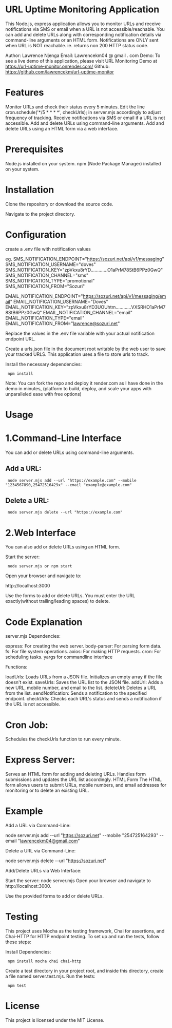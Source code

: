 
URL Uptime Monitoring Application
=================================
This Node.js, express application allows you to monitor URLs and receive notifications via SMS or email when a URL is not accessible/reachable. You can add and delete URLs along with corresponding notification details via command-line arguments or an HTML form. Notifications are ONLY sent when URL is NOT reachable. ie. returns non 200 HTTP status code.

Author: Lawrence Njenga
Email: Lawrencekm04 @ gmail . com
Demo: To see a live demo of this application, please visit URL Monitoring Demo at https://url-uptime-monitor.onrender.com/
Github: https://github.com/lawrencekm/url-uptime-monitor


Features
========
Monitor URLs and check their status every 5 minutes. Edit the line cron.schedule('*/5 * * * *', checkUrls); in server.mjs accordingly to adjust frequency of tracking.
Receive notifications via SMS or email if a URL is not accessible.
Add and delete URLs using command-line arguments.
Add and delete URLs using an HTML form via a web interface.

Prerequisites
=============
Node.js installed on your system.
npm (Node Package Manager) installed on your system.

Installation
============
Clone the repository or download the source code.

Navigate to the project directory.


Configuration
=============
create a .env file with notification values

eg.
SMS_NOTIFICATION_ENDPOINT="https://sozuri.net/api/v1/messaging"
SMS_NOTIFICATION_USERNAME="doves"
SMS_NOTIFICATION_KEY="zpVkxu8rYD.............O1aPrM78StB6PPz0GwQ"
SMS_NOTIFICATION_CHANNEL="sms"
SMS_NOTIFICATION_TYPE="promotional"
SMS_NOTIFICATION_FROM="Sozuri"

EMAIL_NOTIFICATION_ENDPOINT="https://sozuri.net/api/v1/messaging/email"
EMAIL_NOTIFICATION_USERNAME="Doves"
EMAIL_NOTIFICATION_KEY="zpVkxu8rYD3UOUhtm............VXSRHO1aPrM78StB6PPz0GwQ"
EMAIL_NOTIFICATION_CHANNEL="email"
EMAIL_NOTIFICATION_TYPE="email"
EMAIL_NOTIFICATION_FROM="lawrence@sozuri.net"

Replace the values in the .env file variable with your actual notification endpoint URL.

Create a urls.json file in the document root writable by the web user to save your tracked URLS. This application uses a file to store urls to track. 

Install the necessary dependencies:

     npm install

Note: You can fork the repo and deploy it render.com as I have done in the demo in minutes, (platform to build, deploy, and scale your apps with unparalleled ease with free options)

Usage
========
1.Command-Line Interface
======================
You can add or delete URLs using command-line arguments.

Add a URL:
----------
     node server.mjs add --url "https://example.com" --mobile "1234567890,25472516429x" --email "example@example.com"

Delete a URL:
-------------
     node server.mjs delete --url "https://example.com"

2.Web Interface
=============
You can also add or delete URLs using an HTML form.

Start the server:

     node server.mjs or npm start

Open your browser and navigate to:

http://localhost:3000

Use the forms to add or delete URLs. You must enter the URL exactly(without trailing/leading spaces) to delete.

Code Explanation
================
server.mjs
Dependencies:

express: For creating the web server.
body-parser: For parsing form data.
fs: For file system operations.
axios: For making HTTP requests.
cron: For scheduling tasks.
yargs for commandline interface

Functions:

loadUrls: Loads URLs from a JSON file. Initializes an empty array if the file doesn't exist.
saveUrls: Saves the URL list to the JSON file.
addUrl: Adds a new URL, mobile number, and email to the list.
deleteUrl: Deletes a URL from the list.
sendNotification: Sends a notification to the specified endpoint.
checkUrls: Checks each URL's status and sends a notification if the URL is not accessible.

Cron Job:
=========
Schedules the checkUrls function to run every minute.

Express Server:
===============
Serves an HTML form for adding and deleting URLs.
Handles form submissions and updates the URL list accordingly.
HTML Form
The HTML form allows users to submit URLs, mobile numbers, and email addresses for monitoring or to delete an existing URL.

Example
=======
Add a URL via Command-Line:

node server.mjs add --url "https://sozuri.net" --mobile "254725164293" --email "lawrencekm04@gmail.com"

Delete a URL via Command-Line:

node server.mjs delete --url "https://sozuri.net"


Add/Delete URLs via Web Interface:

Start the server:
node server.mjs
Open your browser and navigate to http://localhost:3000.

Use the provided forms to add or delete URLs.

Testing
=========
This project uses Mocha as the testing framework, Chai for assertions, and Chai-HTTP for HTTP endpoint testing. To set up and run the tests, follow these steps:

Install Dependencies:

     npm install mocha chai chai-http

Create a test directory in your project root, and inside this directory, create a file named server.test.mjs.
Run the tests:

     npm test


License
=======
This project is licensed under the MIT License.


